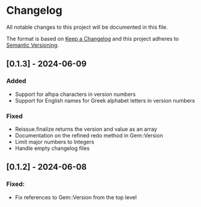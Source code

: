 # Changelog

All notable changes to this project will be documented in this file.

The format is based on [Keep a Changelog](http://keepachangelog.com/)
and this project adheres to [Semantic Versioning](http://semver.org/).

## [0.1.3] - 2024-06-09

### Added

- Support for alhpa characters in version numbers
- Support for English names for Greek alphabet letters in version numbers

### Fixed

- Reissue.finalize returns the version and value as an array
- Documentation on the refined redo method in Gem::Version
- Limit major numbers to Integers
- Handle empty changelog files

## [0.1.2] - 2024-06-08

### Fixed:

- Fix references to Gem::Version from the top level
